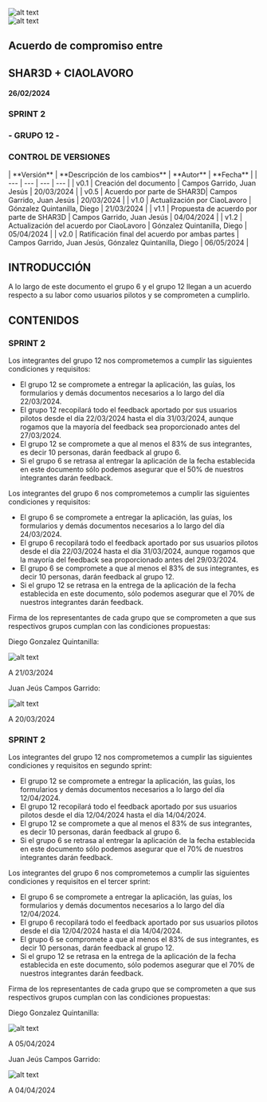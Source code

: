![alt text](/img/logo.png)  
![alt text](/img/CL.png)


## Acuerdo de compromiso entre

## **SHAR3D + CIAOLAVORO**

#### 26/02/2024

### **SPRINT 2**

### **- GRUPO 12 -** 

### **CONTROL DE VERSIONES**
<div class="markdown-table">
| **Versión** | **Descripción de los cambios** | **Autor** | **Fecha** |
| --- | --- | --- | --- |
| v0.1 | Creación del documento | Campos Garrido, Juan Jesús | 20/03/2024 |
| v0.5 | Acuerdo por parte de SHAR3D| Campos Garrido, Juan Jesús | 20/03/2024 |
| v1.0 | Actualización por CiaoLavoro | Gónzalez Quintanilla, Diego | 21/03/2024 |
| v1.1 | Propuesta de acuerdo por parte de SHAR3D | Campos Garrido, Juan Jesús | 04/04/2024 |
| v1.2 | Actualización del acuerdo por CiaoLavoro | Gónzalez Quintanilla, Diego | 05/04/2024 |
| v2.0 | Ratificación final del acuerdo por ambas partes | Campos Garrido, Juan Jesús, Gónzalez Quintanilla, Diego | 06/05/2024 |
</div>

## INTRODUCCIÓN
A lo largo de este documento el grupo 6 y el grupo 12 llegan a un acuerdo respecto a su labor como usuarios pilotos y se comprometen a cumplirlo.

## CONTENIDOS

### SPRINT 2
Los integrantes del grupo 12 nos comprometemos a cumplir las siguientes condiciones y requisitos:
+ El grupo 12 se compromete a entregar la aplicación, las guías, los formularios y demás documentos necesarios a lo largo del día 22/03/2024.
+ El grupo 12 recopilará todo el feedback aportado por sus usuarios pilotos desde el día 22/03/2024 hasta el día 31/03/2024, aunque rogamos que la mayoría del feedback sea proporcionado antes del 27/03/2024.
+ El grupo 12 se compromete a que al menos el 83% de sus integrantes, es decir 10 personas, darán feedback al grupo 6.
+ Si el grupo 6 se retrasa al entregar la aplicación de la fecha establecida en este documento sólo podemos asegurar que el 50% de nuestros integrantes darán feedback.

Los integrantes del grupo 6 nos comprometemos a cumplir las siguientes condiciones y requisitos:

+ El grupo 6 se compromete a entregar la aplicación, las guías, los formularios y demás documentos necesarios a lo largo del día 24/03/2024.
+ El grupo 6 recopilará todo el feedback aportado por sus usuarios pilotos desde el día 22/03/2024 hasta el día 31/03/2024, aunque rogamos que la mayoría del feedback sea proporcionado antes del 29/03/2024.
+ El grupo 6 se compromete a que al menos el 83% de sus integrantes, es decir 10 personas, darán feedback al grupo 12.
+ Si el grupo 12 se retrasa en la entrega de la aplicación de la fecha establecida en este documento, sólo podemos asegurar que el 70% de nuestros integrantes darán feedback.

Firma de los representantes de cada grupo que se comprometen a que sus respectivos grupos cumplan con las condiciones propuestas:

Diego Gonzalez Quintanilla:

![alt text](/img/firma_cl.png)

A 21/03/2024

Juan Jeús Campos Garrido:

![alt text](/img/firma_guaje.png)

A 20/03/2024



### SPRINT 2

Los integrantes del grupo 12 nos comprometemos a cumplir las siguientes condiciones y requisitos en segundo sprint:
+ El grupo 12 se compromete a entregar la aplicación, las guías, los formularios y demás documentos necesarios a lo largo del día 12/04/2024.
+ El grupo 12 recopilará todo el feedback aportado por sus usuarios pilotos desde el día 12/04/2024 hasta el día 14/04/2024.
+ El grupo 12 se compromete a que al menos el 83% de sus integrantes, es decir 10 personas, darán feedback al grupo 6.
+ Si el grupo 6 se retrasa al entregar la aplicación de la fecha establecida en este documento sólo podemos asegurar que el 70% de nuestros integrantes darán feedback.

Los integrantes del grupo 6 nos comprometemos a cumplir las siguientes condiciones y requisitos en el tercer sprint:
+ El grupo 6 se compromete a entregar la aplicación, las guías, los formularios y demás documentos necesarios a lo largo del día 12/04/2024.
+ El grupo 6 recopilará todo el feedback aportado por sus usuarios pilotos desde el día 12/04/2024 hasta el día 14/04/2024.
+ El grupo 6 se compromete a que al menos el 83% de sus integrantes, es decir 10 personas, darán feedback al grupo 12.
+ Si el grupo 12 se retrasa en la entrega de la aplicación de la fecha establecida en este documento, sólo podemos asegurar que el 70% de nuestros integrantes darán feedback.


Firma de los representantes de cada grupo que se comprometen a que sus respectivos grupos cumplan con las condiciones propuestas:

Diego Gonzalez Quintanilla:

![alt text](/img/firma_cl.png)

A 05/04/2024

Juan Jeús Campos Garrido:

![alt text](/img/firma_guaje.png)

A 04/04/2024